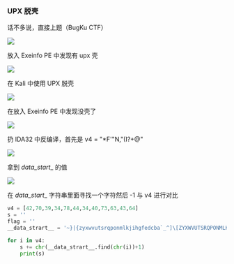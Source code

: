 ### UPX 脱壳

话不多说，直接上题（BugKu CTF）

![](https://pic1.imgdb.cn/item/67a5f753d0e0a243d4fc994a.jpg)

放入 Exeinfo PE 中发现有 upx 壳

![](https://pic1.imgdb.cn/item/67a5f766d0e0a243d4fc9961.jpg)

在 Kali 中使用 UPX 脱壳

![](https://pic1.imgdb.cn/item/67a5f78cd0e0a243d4fc9986.jpg)

在放入 Exeinfo PE 中发现没壳了

![](https://pic1.imgdb.cn/item/67a5f7b7d0e0a243d4fc99a8.jpg)

扔 IDA32 中反编译，首先是 v4 = "*F'\"N,\"(I?+@"

![](https://pic1.imgdb.cn/item/67a5f7ded0e0a243d4fc99bf.jpg)

拿到 _data_start__ 的值

![](https://pic1.imgdb.cn/item/67a5f7f7d0e0a243d4fc99cb.jpg)

在 _data_start__ 字符串里面寻找一个字符然后 -1 与 v4 进行对比

```python
v4 = [42,70,39,34,78,44,34,40,73,63,43,64]
s = ''
flag = ''
__data_strart__ = '~}|{zyxwvutsrqponmlkjihgfedcba`_^]\[ZYXWVUTSRQPONMLKJIHGFEDCBA@?>=<;:9876543210/.-,+*)(\'&%$# !"'

for i in v4:
    s += chr(__data_strart__.find(chr(i))+1)
    print(s)
```

